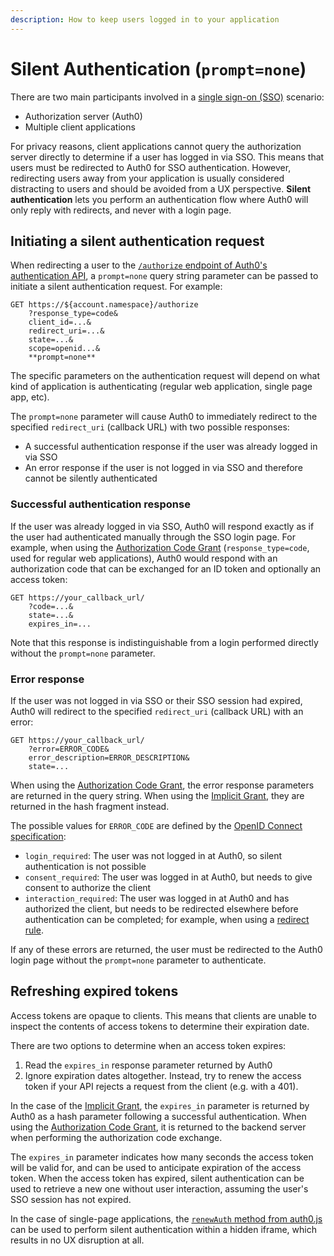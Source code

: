 ```yaml
---
description: How to keep users logged in to your application
---
```


# Silent Authentication (`prompt=none`)

There are two main participants involved in a [single sign-on (SSO)](/sso) scenario:

* Authorization server (Auth0)
* Multiple client applications

For privacy reasons, client applications cannot query the authorization server directly to determine if a user has logged in via SSO.
This means that users must be redirected to Auth0 for SSO authentication.
However, redirecting users away from your application is usually considered distracting to users and should be avoided from a UX perspective.
**Silent authentication** lets you perform an authentication flow where Auth0 will only reply with redirects, and never with a login page.

## Initiating a silent authentication request

When redirecting a user to the [`/authorize` endpoint of Auth0's authentication API](/api/authentication#social), a `prompt=none` query string parameter can be passed to initiate a silent authentication request.
For example:

```
GET https://${account.namespace}/authorize
    ?response_type=code&
    client_id=...&
    redirect_uri=...&
    state=...&
    scope=openid...&
    **prompt=none**
```

The specific parameters on the authentication request will depend on what kind of application is authenticating (regular web application, single page app, etc).

The `prompt=none` parameter will cause Auth0 to immediately redirect to the specified `redirect_uri` (callback URL) with two possible responses:

* A successful authentication response if the user was already logged in via SSO
* An error response if the user is not logged in via SSO and therefore cannot be silently authenticated

### Successful authentication response

If the user was already logged in via SSO, Auth0 will respond exactly as if the user had authenticated manually through the SSO login page.
For example, when using the [Authorization Code Grant](/api-auth/grant/authorization-code) (`response_type=code`, used for regular web applications), Auth0 would respond with an authorization code that can be exchanged for an ID token and optionally an access token:

```
GET https://your_callback_url/
    ?code=...&
    state=...&
    expires_in=...
```

Note that this response is indistinguishable from a login performed directly without the `prompt=none` parameter.

### Error response

If the user was not logged in via SSO or their SSO session had expired, Auth0 will redirect to the specified `redirect_uri` (callback URL) with an error:

```
GET https://your_callback_url/
    ?error=ERROR_CODE&
    error_description=ERROR_DESCRIPTION&
    state=...
```

When using the [Authorization Code Grant](/api-auth/grant/authorization-code), the error response parameters are returned in the query string.
When using the [Implicit Grant](/api-auth/grant/implicit), they are returned in the hash fragment instead.

The possible values for `ERROR_CODE` are defined by the [OpenID Connect specification](https://openid.net/specs/openid-connect-core-1_0.html#AuthError):

* `login_required`: The user was not logged in at Auth0, so silent authentication is not possible
* `consent_required`: The user was logged in at Auth0, but needs to give consent to authorize the client
* `interaction_required`: The user was logged in at Auth0 and has authorized the client, but needs to be redirected elsewhere before authentication can be completed; for example, when using a [redirect rule](/rules/redirect).

If any of these errors are returned, the user must be redirected to the Auth0 login page without the `prompt=none` parameter to authenticate.

## Refreshing expired tokens

Access tokens are opaque to clients. This means that clients are unable to inspect the contents of access tokens to determine their expiration date.

There are two options to determine when an access token expires:

1. Read the `expires_in` response parameter returned by Auth0
2. Ignore expiration dates altogether. Instead, try to renew the access token if your API rejects a request from the client (e.g. with a 401).

In the case of the [Implicit Grant](/api-auth/grant/implicit), the `expires_in` parameter is returned by Auth0 as a hash parameter following a successful authentication.
When using the [Authorization Code Grant](/api-auth/grant/code), it is returned to the backend server when performing the authorization code exchange.

The `expires_in` parameter indicates how many seconds the access token will be valid for, and can be used to anticipate expiration of the access token.
When the access token has expired, silent authentication can be used to retrieve a new one without user interaction, assuming the user's SSO session has not expired.

In the case of single-page applications, the [`renewAuth` method from auth0.js](https://github.com/auth0/auth0.js#api) can be used to perform silent authentication within a hidden iframe, which results in no UX disruption at all.
